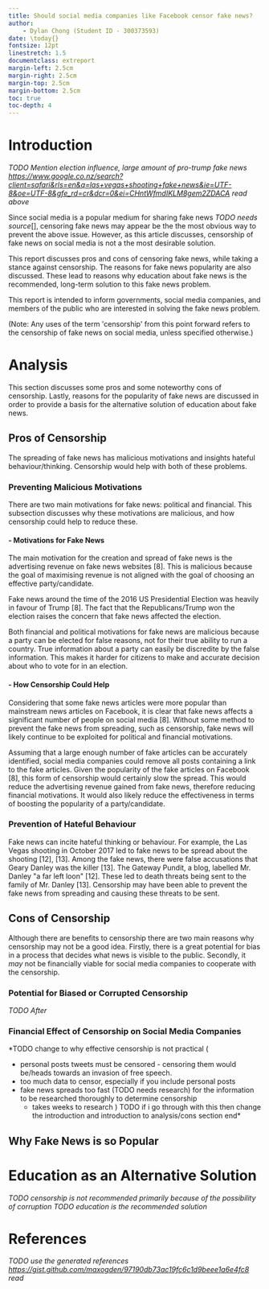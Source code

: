 ```yaml
---
title: Should social media companies like Facebook censor fake news?
author:
    - Dylan Chong (Student ID - 300373593)
date: \today{}
fontsize: 12pt
linestretch: 1.5
documentclass: extreport
margin-left: 2.5cm
margin-right: 2.5cm
margin-top: 2.5cm
margin-bottom: 2.5cm
toc: true
toc-depth: 4
---
```


# Introduction

*TODO Mention election influence, large amount of pro-trump fake news
https://www.google.co.nz/search?client=safari&rls=en&q=las+vegas+shooting+fake+news&ie=UTF-8&oe=UTF-8&gfe_rd=cr&dcr=0&ei=CHntWfmdIKLM8gem2ZDACA
read above*

Since social media is a popular medium for sharing fake news *TODO needs
source*[], censoring fake news may appear be the the most obvious way to
prevent the above issue. However, as this article discusses, censorship of fake
news on social media is not a the most desirable solution.

This report discusses pros and cons of censoring fake news, while taking a
stance against censorship. The reasons for fake news popularity are also
discussed. These lead to reasons why education about fake news is the
recommended, long-term solution to this fake news problem.

This report is intended to inform governments, social media companies, and
members of the public who are interested in solving the fake news problem.

(Note: Any uses of the term 'censorship' from this point forward refers to the
censorship of fake news on social media, unless specified otherwise.)

# Analysis

This section discusses some pros and some noteworthy cons of censorship.
Lastly, reasons for the popularity of fake news are discussed in order to
provide a basis for the alternative solution of education about fake news.

## Pros of Censorship

The spreading of fake news has malicious motivations and insights hateful
behaviour/thinking. Censorship would help with both of these problems.

### Preventing Malicious Motivations

There are two main motivations for fake news: political and financial. This
subsection discusses why these motivations are malicious, and how censorship
could help to reduce these.

#### - Motivations for Fake News

The main motivation for the creation and spread of fake news is the advertising
revenue on fake news websites [8]. This is malicious because the goal of
maximising revenue is not aligned with the goal of choosing an effective
party/candidate.

Fake news around the time of the 2016 US Presidential Election was heavily in
favour of Trump [8]. The fact that the Republicans/Trump won the election
raises the concern that fake news affected the election.

Both financial and political motivations for fake news are malicious because a
party can be elected for false reasons, not for their true ability to run a
country. True information about a party can easily be discredite by the false
information. This makes it harder for citizens to make and accurate decision
about who to vote for in an election.

#### - How Censorship Could Help

Considering that some fake news articles were more popular than mainstream news
articles on Facebook, it is clear that fake news affects a significant number
of people on social media [8]. Without some method to prevent the fake news
from spreading, such as censorship, fake news will likely continue to be
exploited for political and financial motivations.

Assuming that a large enough number of fake articles can be accurately
identified, social media companies could remove all posts containing a link to
the fake articles. Given the popularity of the fake articles on Facebook [8],
this form of censorship would certainly slow the spread. This would reduce the
advertising revenue gained from fake news, therefore reducing financial
motivations. It would also likely reduce the effectiveness in terms of boosting
the popularity of a party/candidate.

### Prevention of Hateful Behaviour

Fake news can incite hateful thinking or behaviour. For example, the Las Vegas
shooting in October 2017 led to fake news to be spread about the shooting
\[12], \[13]. Among the fake news, there were false accusations that Geary
Danley was the killer [13]. The Gateway Pundit, a blog, labelled Mr. Danley "a
far left loon" [12]. These led to death threats being sent to the family
of Mr. Danley [13]. Censorship may have been able to prevent the fake news from
spreading and causing these threats to be sent.

## Cons of Censorship

Although there are benefits to censorship there are two main reasons why
censorship may not be a good idea. Firstly, there is a great potential for bias
in a process that decides what news is visible to the public. Secondly, it
*may* not be financially viable for social media companies to cooperate with
the censorship.

### Potential for Biased or Corrupted Censorship

*TODO After*
<!--
- Potential for bias
    - Mention facebook fact checking bias
    - Mention china
    - bribe from fake news sources
-->

### Financial Effect of Censorship on Social Media Companies
*TODO change to why effective censorship is not practical
(
- personal posts tweets must be censored - censoring them would be/heads towards
an invasion of free speech.
- too much data to censor, especially if you include personal posts
- fake news spreads too fast (TODO needs research) for the information to be
researched thoroughly to determine censorship
    - takes weeks to research
)
TODO if i go through with this then change the introduction and introduction to
analysis/cons section
end*

<!--
- Social media companies are not likely to cooperate with censorship because it
reduces advertising revenue.
    - fact checking also costs money
        - especially for accuracy, and multiple fact checkers
    - Impractical to accurately censor only fake news on internet (too much to
    filter)
-->

## Why Fake News is so Popular

<!--
- Lead up to education, and why fake news has an effect
- TODO why is it?
    - mention emotional reaction to fake news
-->

# Education as an Alternative Solution

*TODO censorship is not recommended primarily because of the possibility of
corruption*
*TODO education is the recommended solution*

<!--
- Education is a better long-term solution to the fake news problem

    - Mention how this avoids the bias problem
    - addresses the jo cos murder (hateful)
- Maybe mention the facts checking system has promise
-->

# References

*TODO use the generated references
https://gist.github.com/maxogden/97190db73ac19fc6c1d9beee1a6e4fc8
read*

<!--
Other points
- Social media censorship does not prevent all fake news from propagating on
the internet
- Fake news is not completely inhibited on the internet - too much freedom
-->

